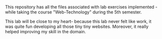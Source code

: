 This repository has all the files associated with lab exercises implemented - while taking the course "Web-Technology" during the 5th semester.

This lab will be close to my heart- because this lab never felt like work, it was quite fun developing all those tiny tiny websites. Moreover, it really helped improving my skill in the domain.
